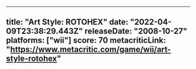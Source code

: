 
---
title: "Art Style: ROTOHEX"
date: "2022-04-09T23:38:29.443Z"
releaseDate: "2008-10-27"
platforms: ["wii"]
score: 70
metacriticLink: "https://www.metacritic.com/game/wii/art-style-rotohex"
---
